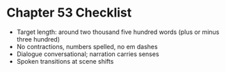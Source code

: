 # Chapter 53 Checklist

- Target length: around two thousand five hundred words (plus or minus three hundred)
- No contractions, numbers spelled, no em dashes
- Dialogue conversational; narration carries senses
- Spoken transitions at scene shifts
